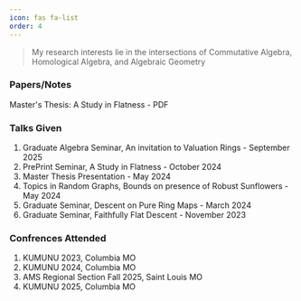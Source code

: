 ```yaml
---
icon: fas fa-list
order: 4
---
```


> My research interests lie in the intersections of Commutative Algebra, Homological Algebra, and Algebraic Geometry

### Papers/Notes
Master's Thesis: A Study in Flatness -  PDF 

### Talks Given
1. Graduate Algebra Seminar, An invitation to Valuation Rings - September 2025
2. PrePrint Seminar, A Study in Flatness - October 2024
3. Master Thesis Presentation - May 2024
4. Topics in Random Graphs, Bounds on presence of Robust Sunflowers - May 2024
5. Graduate Seminar, Descent on Pure Ring Maps - March 2024
6. Graduate Seminar, Faithfully Flat Descent - November 2023

### Confrences Attended
1. KUMUNU 2023, Columbia MO
2. KUMUNU 2024, Columbia MO
3. AMS Regional Section Fall 2025, Saint Louis MO
4. KUMUNU 2025, Columbia MO
